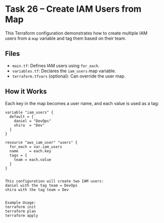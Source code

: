 # Task 26 – Create IAM Users from Map

This Terraform configuration demonstrates how to create multiple IAM users from a `map` variable and tag them based on their team.

## Files

- `main.tf`: Defines IAM users using `for_each`.
- `variables.tf`: Declares the `iam_users` map variable.
- `terraform.tfvars` (optional): Can override the user map.

## How it Works

Each key in the map becomes a user name, and each value is used as a tag:

```hcl
variable "iam_users" {
  default = {
    daniel = "DevOps"
    shira  = "Dev"
  }
}

resource "aws_iam_user" "users" {
  for_each = var.iam_users
  name     = each.key
  tags = {
    team = each.value
  }
}


This configuration will create two IAM users:
daniel with the tag team = DevOps
shira with the tag team = Dev


Example Usage:
terraform init
terraform plan
terraform apply

